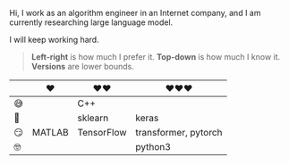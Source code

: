 Hi, I work as an algorithm engineer in an Internet company, and I am currently researching large language model.

I will keep working hard.


> __Left-right__ is how much I prefer it.  __Top-down__ is how much I know it. __Versions__ are lower bounds.

|      | ❤️      | ❤️❤️         | ❤️❤️❤️                  |
| ---- | ------ | ---------- | -------------------- |
| 😅    |        | C++        |                      |
| 🧐    |        | sklearn    | keras                |
| 😏    | MATLAB | TensorFlow | transformer, pytorch |
| 🤓    |        |            | python3              |

